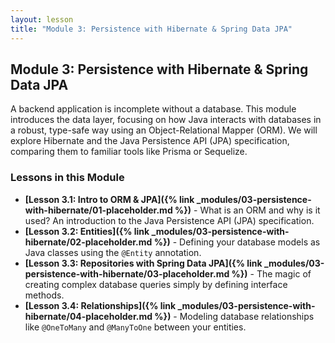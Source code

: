 ```yaml
---
layout: lesson
title: "Module 3: Persistence with Hibernate & Spring Data JPA"
---
```


## Module 3: Persistence with Hibernate & Spring Data JPA

A backend application is incomplete without a database. This module introduces the data layer, focusing on how Java interacts with databases in a robust, type-safe way using an Object-Relational Mapper (ORM). We will explore Hibernate and the Java Persistence API (JPA) specification, comparing them to familiar tools like Prisma or Sequelize.

### Lessons in this Module

- **[Lesson 3.1: Intro to ORM & JPA]({% link _modules/03-persistence-with-hibernate/01-placeholder.md %})** - What is an ORM and why is it used? An introduction to the Java Persistence API (JPA) specification.
- **[Lesson 3.2: Entities]({% link _modules/03-persistence-with-hibernate/02-placeholder.md %})** - Defining your database models as Java classes using the `@Entity` annotation.
- **[Lesson 3.3: Repositories with Spring Data JPA]({% link _modules/03-persistence-with-hibernate/03-placeholder.md %})** - The magic of creating complex database queries simply by defining interface methods.
- **[Lesson 3.4: Relationships]({% link _modules/03-persistence-with-hibernate/04-placeholder.md %})** - Modeling database relationships like `@OneToMany` and `@ManyToOne` between your entities.
